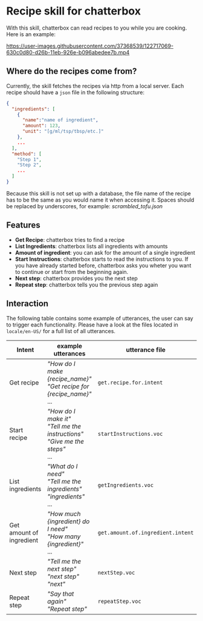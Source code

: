 # Recipe skill for chatterbox

With this skill, chatterbox can read recipes to you while you are cooking. 
Here is an example:

https://user-images.githubusercontent.com/37368539/122717069-630c0d80-d26b-11eb-926e-b096abedee7b.mp4


## Where do the recipes come from?
Currently, the skill fetches the recipes via http from a local server. Each recipe should have a `json` file in the following structure:
```json
{
  "ingredients": [
    {
      "name":"name of ingredient",
      "amount": 123,
      "unit": "[g/ml/tsp/tbsp/etc.]"
    },
    ...
  ],
  "method": [
    "Step 1",
    "Step 2", 
    ...
  ]  
}
```

Because this skill is not set up with a database, the file name of the recipe has to be the same as you would name it when accessing it. Spaces should be replaced by underscores, for example: _scrambled_tofu.json_ 

## Features 
* **Get Recipe**: chatterbox tries to find a recipe
* **List Ingredients**: chatterbox lists all ingredients with amounts
* **Amount of ingredient**: you can ask for the amount of a single ingredient
* **Start Instructions**: chatterbox starts to read the instructions to you. If you have already started before, chatterbox asks you wheter you want to continue or start from the beginning again.
* **Next step**: chatterbox provides you the next step
* **Repeat step**: chatterbox tells you the previous step again

## Interaction 
The following table contains some example of utterances, the user can say to trigger each functionality. Please have a look at the files located in `locale/en-US/` for a full list of all utterances. 

Intent  | example utterances  |  utterance file
--|---|--
Get recipe  | _"How do I make {recipe_name}"_ <br /> _"Get recipe for {recipe_name}"_ <br /> ...  |  `get.recipe.for.intent`
Start recipe  | _"How do I make it"_ <br /> _"Tell me the instructions"_ <br /> _"Give me the steps"_ <br  /> ...   |  `startInstructions.voc`
List ingredients  | _"What do I need"_ <br /> _"Tell me the ingredients"_ <br /> _"ingredients"_ <br /> ...  | `getIngredients.voc`  
Get amount of ingredient  | _"How much {ingredient} do I need"_ <br /> _"How many {ingredient}"_ <br /> ... | `get.amount.of.ingredient.intent` 
Next step  | _"Tell me the next step"_ <br /> _"next step"_ <br /> _"next"_  |  `nextStep.voc` 
Repeat step  | _"Say that again"_ <br /> _"Repeat step"_ | `repeatStep.voc`  